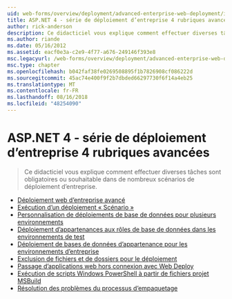 ```yaml
---
uid: web-forms/overview/deployment/advanced-enterprise-web-deployment/index
title: ASP.NET 4 - série de déploiement d’entreprise 4 rubriques avancées | Microsoft Docs
author: rick-anderson
description: Ce didacticiel vous explique comment effectuer diverses tâches sont obligatoires ou souhaitable dans de nombreux scénarios de déploiement d’entreprise.
ms.author: riande
ms.date: 05/16/2012
ms.assetid: eacf0e3a-c2e9-4f77-a676-249146f393e8
msc.legacyurl: /web-forms/overview/deployment/advanced-enterprise-web-deployment
msc.type: chapter
ms.openlocfilehash: b042faf38fe0269508895f1b7826908cf086222d
ms.sourcegitcommit: 45ac74e400f9f2b7dbded66297730f6f14a4eb25
ms.translationtype: MT
ms.contentlocale: fr-FR
ms.lasthandoff: 08/16/2018
ms.locfileid: "48254090"
---
```

<a name="aspnet-4---enterprise-deployment-series-4-advanced-topics"></a>ASP.NET 4 - série de déploiement d’entreprise 4 rubriques avancées
====================
> Ce didacticiel vous explique comment effectuer diverses tâches sont obligatoires ou souhaitable dans de nombreux scénarios de déploiement d’entreprise.


- [Déploiement web d’entreprise avancé](advanced-enterprise-web-deployment.md)
- [Exécution d’un déploiement « Scénario »](performing-a-what-if-deployment.md)
- [Personnalisation de déploiements de base de données pour plusieurs environnements](customizing-database-deployments-for-multiple-environments.md)
- [Déploiement d’appartenances aux rôles de base de données dans les environnements de test](deploying-database-role-memberships-to-test-environments.md)
- [Déploiement de bases de données d’appartenance pour les environnements d’entreprise](deploying-membership-databases-to-enterprise-environments.md)
- [Exclusion de fichiers et de dossiers pour le déploiement](excluding-files-and-folders-from-deployment.md)
- [Passage d’applications web hors connexion avec Web Deploy ](taking-web-applications-offline-with-web-deploy.md)
- [Exécution de scripts Windows PowerShell à partir de fichiers projet MSBuild](running-windows-powershell-scripts-from-msbuild-project-files.md)
- [Résolution des problèmes du processus d’empaquetage](troubleshooting-the-packaging-process.md)

